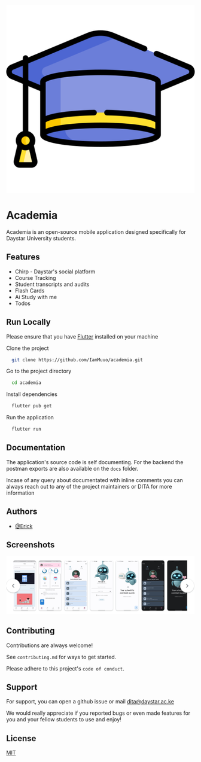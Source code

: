 ![Logo](assets/icons/academia.png)


# Academia

Academia is an open-source mobile application designed specifically for Daystar University students.


## Features

- Chirp - Daystar's social platform
- Course Tracking
- Student transcripts and audits
- Flash Cards
- Ai Study with me
- Todos


## Run Locally

Please ensure that you have [Flutter](https://flutter.dev) installed on your machine

Clone the project

```bash
  git clone https://github.com/IamMuuo/academia.git
```

Go to the project directory

```bash
  cd academia
```

Install dependencies

```bash
  flutter pub get
```

Run the application

```bash
  flutter run
```


## Documentation

The application's source code is self documenting. For the backend the postman exports are also available on the `docs` folder.

Incase of any query about documentated with inline comments you can always reach out to any of the project maintainers or DITA for more information

## Authors

- [@Erick](https://www.github.com/iammuuo)

## Screenshots

![App Screenshot](screenshots/shot.png)


## Contributing

Contributions are always welcome!

See `contributing.md` for ways to get started.

Please adhere to this project's `code of conduct`.


## Support

For support, you can open a github issue or mail dita@daystar.ac.ke

We would really appreciate if you reported bugs or even made features for you and your fellow students to use and enjoy!

## License

[MIT](https://choosealicense.com/licenses/mit/)

